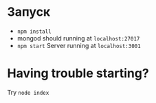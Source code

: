 # Запуск
- `npm install`
- mongod should running at `localhost:27017`
- `npm start`
Server running at `localhost:3001`
# Having trouble starting?
Try `node index`
